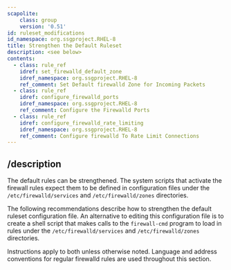 ```yaml
---
scapolite:
    class: group
    version: '0.51'
id: ruleset_modifications
id_namespace: org.ssgproject.RHEL-8
title: Strengthen the Default Ruleset
description: <see below>
contents:
  - class: rule_ref
    idref: set_firewalld_default_zone
    idref_namespace: org.ssgproject.RHEL-8
    ref_comment: Set Default firewalld Zone for Incoming Packets
  - class: rule_ref
    idref: configure_firewalld_ports
    idref_namespace: org.ssgproject.RHEL-8
    ref_comment: Configure the Firewalld Ports
  - class: rule_ref
    idref: configure_firewalld_rate_limiting
    idref_namespace: org.ssgproject.RHEL-8
    ref_comment: Configure firewalld To Rate Limit Connections
---
```



## /description

The
default rules can be strengthened. The system scripts that activate the
firewall rules expect them to be defined in configuration files under
the `/etc/firewalld/services` and `/etc/firewalld/zones` directories.  
  
The following recommendations describe how to strengthen the default
ruleset configuration file. An alternative to editing this configuration
file is to create a shell script that makes calls to the `firewall-cmd`
program to load in rules under the `/etc/firewalld/services` and
`/etc/firewalld/zones` directories.  
  
Instructions apply to both unless otherwise noted. Language and address
conventions for regular firewalld rules are used throughout this
section.
